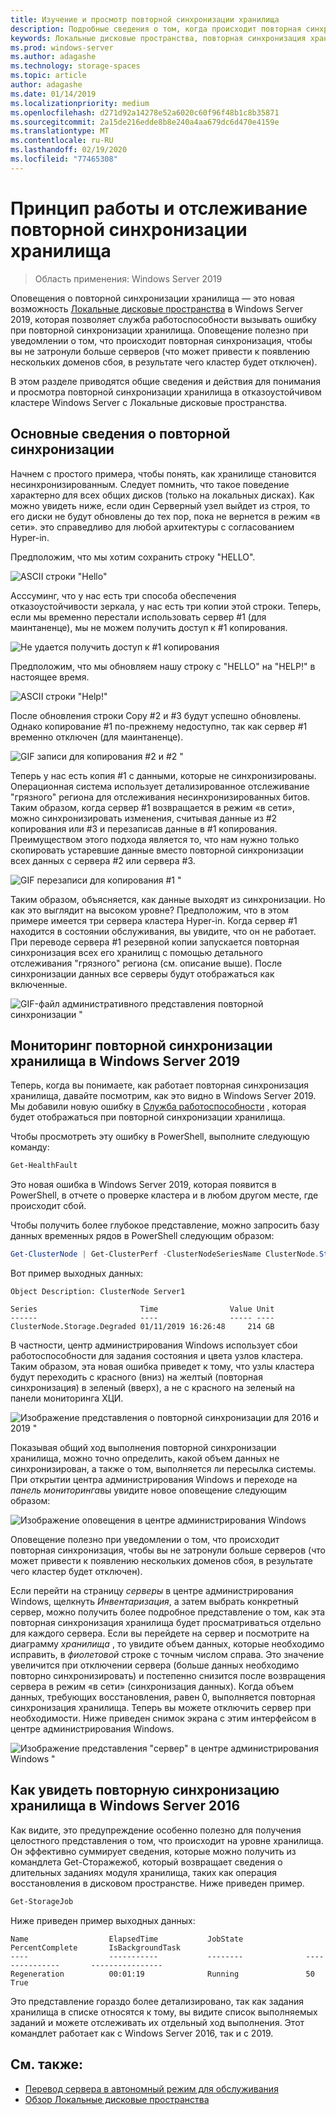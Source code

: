 ```yaml
---
title: Изучение и просмотр повторной синхронизации хранилища
description: Подробные сведения о том, когда происходит повторная синхронизация хранилища и как она отображается в Windows Server 2019.
keywords: Локальные дисковые пространства, повторная синхронизация хранилища, повторная синхронизация, хранение, S2D
ms.prod: windows-server
ms.author: adagashe
ms.technology: storage-spaces
ms.topic: article
author: adagashe
ms.date: 01/14/2019
ms.localizationpriority: medium
ms.openlocfilehash: d271d92a14278e52a6020c60f96f48b1c8b35871
ms.sourcegitcommit: 2a15de216edde8b8e240a4aa679dc6d470e4159e
ms.translationtype: MT
ms.contentlocale: ru-RU
ms.lasthandoff: 02/19/2020
ms.locfileid: "77465308"
---
```

# <a name="understand-and-monitor-storage-resync"></a>Принцип работы и отслеживание повторной синхронизации хранилища

>Область применения: Windows Server 2019

Оповещения о повторной синхронизации хранилища — это новая возможность [Локальные дисковые пространства](storage-spaces-direct-overview.md) в Windows Server 2019, которая позволяет служба работоспособности вызывать ошибку при повторной синхронизации хранилища. Оповещение полезно при уведомлении о том, что происходит повторная синхронизация, чтобы вы не затронули больше серверов (что может привести к появлению нескольких доменов сбоя, в результате чего кластер будет отключен). 

В этом разделе приводятся общие сведения и действия для понимания и просмотра повторной синхронизации хранилища в отказоустойчивом кластере Windows Server с Локальные дисковые пространства.

## <a name="understanding-resync"></a>Основные сведения о повторной синхронизации

Начнем с простого примера, чтобы понять, как хранилище становится несинхронизированным. Следует помнить, что такое поведение характерно для всех общих дисков (только на локальных дисках). Как можно увидеть ниже, если один Серверный узел выйдет из строя, то его диски не будут обновлены до тех пор, пока не вернется в режим «в сети». это справедливо для любой архитектуры с согласованием Hyper-in. 

Предположим, что мы хотим сохранить строку "HELLO". 

![ASCII строки "Hello"](media/understand-storage-resync/hello.png)

Асссуминг, что у нас есть три способа обеспечения отказоустойчивости зеркала, у нас есть три копии этой строки. Теперь, если мы временно перестали использовать сервер #1 (для маинтаненце), мы не можем получить доступ к #1 копирования.

![Не удается получить доступ к #1 копирования](media/understand-storage-resync/copy1.png)

Предположим, что мы обновляем нашу строку с "HELLO" на "HELP!" в настоящее время.

![ASCII строки "Help!"](media/understand-storage-resync/help.png)

После обновления строки Copy #2 и #3 будут успешно обновлены. Однако копирование #1 по-прежнему недоступно, так как сервер #1 временно отключен (для маинтаненце). 

![GIF записи для копирования #2 и #2 "](media/understand-storage-resync/write.gif)

Теперь у нас есть копия #1 с данными, которые не синхронизированы. Операционная система использует детализированное отслеживание "грязного" региона для отслеживания несинхронизированных битов. Таким образом, когда сервер #1 возвращается в режим «в сети», можно синхронизировать изменения, считывая данные из #2 копирования или #3 и перезаписав данные в #1 копирования. Преимуществом этого подхода является то, что нам нужно только скопировать устаревшие данные вместо повторной синхронизации всех данных с сервера #2 или сервера #3.

![GIF перезаписи для копирования #1 "](media/understand-storage-resync/overwrite.gif)

Таким образом, объясняется, как данные выходят из синхронизации. Но как это выглядит на высоком уровне? Предположим, что в этом примере имеется три сервера кластера Hyper-in. Когда сервер #1 находится в состоянии обслуживания, вы увидите, что он не работает. При переводе сервера #1 резервной копии запускается повторная синхронизация всех его хранилищ с помощью детального отслеживания "грязного" региона (см. описание выше). После синхронизации данных все серверы будут отображаться как включенные.

![GIF-файл административного представления повторной синхронизации "](media/understand-storage-resync/admin.gif)

## <a name="how-to-monitor-storage-resync-in-windows-server-2019"></a>Мониторинг повторной синхронизации хранилища в Windows Server 2019

Теперь, когда вы понимаете, как работает повторная синхронизация хранилища, давайте посмотрим, как это видно в Windows Server 2019. Мы добавили новую ошибку в [Служба работоспособности](../../failover-clustering/health-service-overview.md) , которая будет отображаться при повторной синхронизации хранилища.

Чтобы просмотреть эту ошибку в PowerShell, выполните следующую команду:

``` PowerShell
Get-HealthFault
```

Это новая ошибка в Windows Server 2019, которая появится в PowerShell, в отчете о проверке кластера и в любом другом месте, где происходит сбой. 

Чтобы получить более глубокое представление, можно запросить базу данных временных рядов в PowerShell следующим образом:

```PowerShell
Get-ClusterNode | Get-ClusterPerf -ClusterNodeSeriesName ClusterNode.Storage.Degraded
```
Вот пример выходных данных:

```
Object Description: ClusterNode Server1

Series                       Time                Value Unit
------                       ----                ----- ----
ClusterNode.Storage.Degraded 01/11/2019 16:26:48     214 GB
```

В частности, центр администрирования Windows использует сбои работоспособности для задания состояния и цвета узлов кластера. Таким образом, эта новая ошибка приведет к тому, что узлы кластера будут переходить с красного (вниз) на желтый (повторная синхронизация) в зеленый (вверх), а не с красного на зеленый на панели мониторинга ХЦИ.

![Изображение представления о повторной синхронизации для 2016 и 2019 "](media/understand-storage-resync/compare.png)

Показывая общий ход выполнения повторной синхронизации хранилища, можно точно определить, какой объем данных не синхронизирован, а также о том, выполняется ли пересылка системы. При открытии центра администрирования Windows и переходе на *панель мониторинга*вы увидите новое оповещение следующим образом:

![Изображение оповещения в центре администрирования Windows](media/understand-storage-resync/alert.png)

Оповещение полезно при уведомлении о том, что происходит повторная синхронизация, чтобы вы не затронули больше серверов (что может привести к появлению нескольких доменов сбоя, в результате чего кластер будет отключен). 

Если перейти на страницу *серверы* в центре администрирования Windows, щелкнуть *Инвентаризация*, а затем выбрать конкретный сервер, можно получить более подробное представление о том, как эта повторная синхронизация хранилища будет просматриваться отдельно для каждого сервера. Если вы перейдете на сервер и посмотрите на диаграмму *хранилища* , то увидите объем данных, которые необходимо исправить, в *фиолетовой* строке с точным числом справа. Это значение увеличится при отключении сервера (больше данных необходимо повторно синхронизировать) и постепенно снизится после возвращения сервера в режим «в сети» (синхронизация данных). Когда объем данных, требующих восстановления, равен 0, выполняется повторная синхронизация хранилища. Теперь вы можете отключить сервер при необходимости. Ниже приведен снимок экрана с этим интерфейсом в центре администрирования Windows.

![Изображение представления "сервер" в центре администрирования Windows "](media/understand-storage-resync/server.png)

## <a name="how-to-see-storage-resync-in-windows-server-2016"></a>Как увидеть повторную синхронизацию хранилища в Windows Server 2016

Как видите, это предупреждение особенно полезно для получения целостного представления о том, что происходит на уровне хранилища. Он эффективно суммирует сведения, которые можно получить из командлета Get-Сторажежоб, который возвращает сведения о длительных заданиях модуля хранилища, таких как операция восстановления в дисковом пространстве. Ниже приведен пример.

```PowerShell
Get-StorageJob
```

Ниже приведен пример выходных данных:

```
Name                  ElapsedTime           JobState              PercentComplete       IsBackgroundTask
----                  -----------           --------              ---------------       ----------------
Regeneration          00:01:19              Running               50                    True

```

Это представление гораздо более детализировано, так как задания хранилища в списке относятся к тому, вы видите список выполняемых заданий и можете отслеживать их отдельный ход выполнения. Этот командлет работает как с Windows Server 2016, так и с 2019.

## <a name="see-also"></a>См. также:

- [Перевод сервера в автономный режим для обслуживания](maintain-servers.md)
- [Обзор Локальные дисковые пространства](storage-spaces-direct-overview.md)